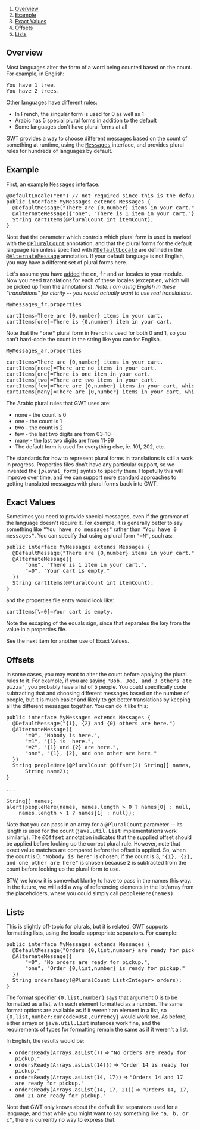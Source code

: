 <ol class="toc" id="pageToc">
  <li><a href="#PluralOverview">Overview</a></li>
  <li><a href="#PluralExample">Example</a></li>
  <li><a href="#ExactValues">Exact Values</a></li>
  <li><a href="#Offsets">Offsets</a></li>
  <li><a href="#Lists">Lists</a></li>
</ol>

<h2 id="PluralOverview">Overview</h2>

<p>Most languages alter the form of a word being counted based on the count.
For example, in English:
<pre class="prettyprint">
You have 1 tree.
You have 2 trees.
</pre></p>

<p>Other languages have different rules:
<ul>
  <li>In French, the singular form is used for 0 as well as 1</li>
  <li>Arabic has 5 special plural forms in addition to the default</li>
  <li>Some languages don't have plural forms at all</li>
</ul></p>

<p>GWT provides a way to choose different messages based on the count of
something at runtime, using the <a
  href="DevGuideI18nMessages.html"><tt>Messages</tt></a> interface, and
  provides plural rules for hundreds of languages by default.</p>

<h2 id="PluralExample">Example</h2>

<p>First, an example <tt>Messages</tt> interface:
<pre class="prettyprint">
@DefaultLocale("en") // not required since this is the default
public interface MyMessages extends Messages {
  @DefaultMessage("There are {0,number} items in your cart.")
  @AlternateMessage({"one", "There is 1 item in your cart."})
  String cartItems(@PluralCount int itemCount);
}
</pre></p>
<p>Note that the parameter which controls which plural form is used is marked
with the <a
href="/javadoc/latest/com/google/gwt/i18n/client/Messages.PluralCount.html"><tt>@PluralCount</tt></a>
annotation, and that the plural forms for the default language (<tt>en</tt>
unless specified with <a
href="/javadoc/latest/com/google/gwt/i18n/client/LocalizableResource.DefaultLocale.html"><tt>@DefaultLocale</tt></a>
are defined in the <a
href="/javadoc/latest/com/google/gwt/i18n/client/Messages.AlternateMessage.html"><tt>@AlternateMessage</tt></a>
annotation.  If your default language is not English, you may have a different
set of plural forms here.</p>

<p>Let's assume you have <a
  href="DevGuideI18nLocale.html#LocaleModule">added</a> the <tt>en</tt>,
<tt>fr</tt> and <tt>ar</tt> locales to your module.  Now you need translations
for each of these locales (except <tt>en</tt>, which will be picked up from the
annotations).  <i>Note: I am using English in these "translations" for
  clarity -- you would actually want to use real translations.</i></p>


<p><tt>MyMessages_fr.properties</tt>
<pre class="prettyprint">
cartItems=There are {0,number} items in your cart.
cartItems[one]=There is {0,number} item in your cart.
</pre></p>
<p>Note that the <tt>&quot;one&quot;</tt> plural form in French is used for
both 0 and 1, so you can't hard-code the count in the string like you can
for English.</p>

<p><tt>MyMessages_ar.properties</tt>
<pre class="prettyprint">
cartItems=There are {0,number} items in your cart.
cartItems[none]=There are no items in your cart.
cartItems[one]=There is one item in your cart.
cartItems[two]=There are two items in your cart.
cartItems[few]=There are {0,number} items in your cart, which are few.
cartItems[many]=There are {0,number} items in your cart, which are many.
</pre></p>
<p>The Arabic plural rules that GWT uses are:
<ul>
  <li>none - the count is 0
  <li>one - the count is 1
  <li>two - the count is 2
  <li>few - the last two digits are from 03-10
  <li>many - the last two digits are from 11-99
  <li>The default form is used for everything else, ie. 101, 202, etc.
</ul></p>

<p>The standards for how to represent plural forms in translations is still
a work in progress.  Properties files don't have any particular support, so
we invented the <tt>[<i>plural_form</i>]</tt> syntax to specify them.
Hopefully this will improve over time, and we can support more standard
approaches to getting translated messages with plural forms back into GWT.</p>



<h2 id="ExactValues">Exact Values</h2>

<p>Sometimes you need to provide special messages, even if the grammar of the
language doesn't require it.  For example, it is generally better to say
something like <tt>"You have no messages"</tt> rather than <tt>"You have 0
messages"</tt>.  You can specify that using a plural form <tt>"=N"</tt>, such
as:

<pre class="prettyprint">
public interface MyMessages extends Messages {
  @DefaultMessage("There are {0,number} items in your cart.")
  @AlternateMessage({
      "one", "There is 1 item in your cart.",
      "=0", "Your cart is empty."
  })
  String cartItems(@PluralCount int itemCount);
}
</pre></p>

<p>and the properties file entry would look like:


<pre class="prettyprint">
cartItems[\=0]=Your cart is empty.
</pre>


<p>Note the escaping of the equals sign, since that separates the key from the
value in a properties file.

<p>See the next item for another use of Exact Values.

<h2 id="Offsets">Offsets</h2>

<p>In some cases, you may want to alter the count before applying the plural
rules to it.  For example, if you are saying <tt>"Bob, Joe, and 3 others ate
pizza"</tt>, you probably have a list of 5 people.  You could specifically
code subtracting that and choosing different messages based on the number of
people, but it is much easier and likely to get better translations by keeping
all the different messages together.  You can do it like this:


<pre class="prettyprint">
public interface MyMessages extends Messages {
  @DefaultMessage("{1}, {2} and {0} others are here.")
  @AlternateMessage({
      "=0", "Nobody is here.",
      "=1", "{1} is  here.",
      "=2", "{1} and {2} are here.",
      "one", "{1}, {2}, and one other are here."
  })
  String peopleHere(@PluralCount @Offset(2) String[] names, String name1,
      String name2);
}

...

String[] names;
alert(peopleHere(names, names.length &gt; 0 ? names[0] : null,
    names.length &gt; 1 ? names[1] : null));
</pre></p>


<p>Note that you can pass in an array for a <tt>@PluralCount</tt> parameter --
its length is used for the count (<tt>java.util.List</tt> implementations work
similarly).  The <tt>@Offset</tt> annotation indicates that the supplied offset
should be applied before looking up the correct plural rule.  However, note
that exact value matches are compared before the offset is applied.  So, when
the count is 0, <tt>"Nobody is here"</tt> is chosen; if the count is 3,
<tt>"{1}, {2}, and one other are here"</tt> is chosen because 2 is subtracted
from the count before looking up the plural form to use.

<p>BTW, we know it is somewhat klunky to have to pass in the names this way.
In the future, we will add a way of referencing elements in the list/array
from the placeholders, where you could simply call <tt>peopleHere(names)</tt>.

<h2 id="Lists">Lists</h2>

<p>This is slightly off-topic for plurals, but it is related.  GWT supports
formatting lists, using the locale-appropriate separators.  For example:

<pre class="prettyprint">
public interface MyMessages extends Messages {
  @DefaultMessage("Orders {0,list,number} are ready for pickup.")
  @AlternateMessage({
      "=0", "No orders are ready for pickup.",
      "one", "Order {0,list,number} is ready for pickup."
  })
  String ordersReady(@PluralCount List&lt;Integer&gt; orders);
}
</pre></p>

The format specifier <tt>{0,list,number}</tt> says that argument 0 is to be
formatted as a list, with each element formatted as a number.  The same format
options are available as if it weren't an element in a list, so
<tt>{0,list,number:curcode=USD,currency}</tt> would work too.  As before,
either arrays or <tt>java.util.List</tt> instances work fine, and the
requirements of types for formatting remain the same as if it weren't a list.

<p>In English, the results would be:
<ul>
  <li><tt>ordersReady(Arrays.asList())</tt> =&gt; <tt>"No orders are ready for
    pickup."</tt>
  <li><tt>ordersReady(Arrays.asList(14)})</tt> =&gt; <tt>"Order 14 is ready for
    pickup."</tt>
  <li><tt>ordersReady(Arrays.asList(14, 17))</tt> =&gt; <tt>"Orders 14 and 17 are
    ready for pickup."</tt>
  <li><tt>ordersReady(Arrays.asList(14, 17, 21))</tt> =&gt; <tt>"Orders 14, 17,
    and 21 are ready for pickup."</tt>
</ul>

<p>Note that GWT only knows about the default list separators used for a
language, and that while you might want to say something like <tt>"a, b, or
c"</tt>, there is currently no way to express that.